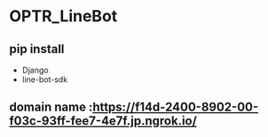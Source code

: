 # OPTR_LineBot
## pip install
* Django
* line-bot-sdk
## domain name :https://f14d-2400-8902-00-f03c-93ff-fee7-4e7f.jp.ngrok.io/